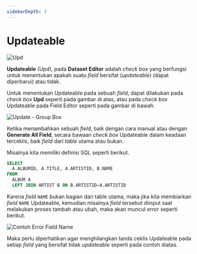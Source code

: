 ```yaml
---
sidebarDepth: 3
---
```


# Updateable

![Upd](/images/upd.png)

**Updateable** (Upd), pada **Dataset Editor** adalah _check box_ yang berfungsi untuk menentukan apakah suatu _field_ bersifat (_updateable_) (dapat diperbarui) atau tidak.

Untuk menentukan Updateable pada sebuah _field_, dapat dilakukan pada _check box_ **Upd** seperti pada gambar di atas, atau pada _check box_ Updateable pada Field Editor seperti pada gambar di bawah.

![Update - Group Box](/images/update-group-box.png)

Ketika menambahkan sebuah _field_, baik dengan cara manual atau dengan **Generate All Field**, secara bawaan _check box_ Updateable dalam keadaan terceklis, baik _field_ dari _table_ utama atau bukan.

Misalnya kita memiliki definisi SQL seperti berikut.

```sql
SELECT
  A.ALBUMID, A.TITLE, A.ARTISTID, B.NAME
FROM
  ALBUM A
  LEFT JOIN ARTIST B ON B.ARTISTID=A.ARTISTID
```

Karena _field_ `NAME` bukan bagian dari table utama, maka jika kita membiarkan _field_ `NAME` Updateable, kemudian misalnya _field_ tersebut diinput saat melakukan proses tambah atau ubah, maka akan muncul _error_ seperti berikut.

![Contoh Error Field Name](/images/contoh-error-field-name.png)

Maka perlu diperhatikan agar menghilangkan tanda ceklis Updateable pada setiap _field_ yang bersifat tidak _updateable_ seperti pada contoh diatas.

